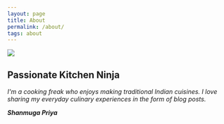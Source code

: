 ```yaml
---
layout: page
title: About
permalink: /about/
tags: about
---
```

<!--
{% include test.html image_path="https://shanmugapriyam.files.wordpress.com/2020/04/00100lrportrait_00100_burst20200414103634410_cover-1.jpg" title="Passionate Kitchen Ninja" description="I'm a cooking freak who enjoys making traditional Indian cuisines." %}
-->


<div>
	<img src="https://shanmugapriyam.files.wordpress.com/2020/04/00100lrportrait_00100_burst20200414103634410_cover-1.jpg"  class="img-circle"/>
	<div>
		<h2>Passionate Kitchen Ninja </h2>
		<i>I'm a cooking freak who enjoys making traditional Indian cuisines. I love sharing my everyday culinary experiences in the form of blog posts.</i>
	</br>
	<p>
		<b>
			<i>Shanmuga Priya</i>
		</b>
	</p>
  </div>
</div>


